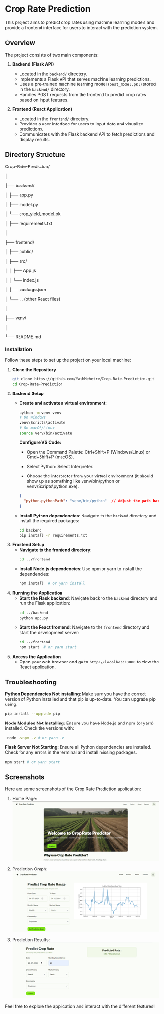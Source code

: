 # Crop Rate Prediction

This project aims to predict crop rates using machine learning models and provide a frontend interface for users to interact with the prediction system.

## Overview

The project consists of two main components:

1. **Backend (Flask API)**

   - Located in the `backend/` directory.
   - Implements a Flask API that serves machine learning predictions.
   - Uses a pre-trained machine learning model (`best_model.pkl`) stored in the `backend/` directory.
   - Handles POST requests from the frontend to predict crop rates based on input features.

2. **Frontend (React Application)**
   - Located in the `frontend/` directory.
   - Provides a user interface for users to input data and visualize predictions.
   - Communicates with the Flask backend API to fetch predictions and display results.

## Directory Structure

Crop-Rate-Prediction/

│

├── backend/

│ ├── app.py

│ ├── model.py

│ └── crop_yield_model.pkl

│ ├── requirements.txt

│

├── frontend/

│ ├── public/

│ ├── src/

│ │ ├── App.js

│ │ └── index.js

│ ├── package.json

│ └── ... (other React files)

│

├── venv/

│

└── README.md

### Installation

Follow these steps to set up the project on your local machine:

1. **Clone the Repository**
   ```bash
   git clone https://github.com/YashMehetre/Crop-Rate-Prediction.git
   cd Crop-Rate-Prediction
   ```
2. **Backend Setup**
   - **Create and activate a virtual environment**:
     ```bash
     python -m venv venv
     # On Windows
     venv\Scripts\activate
     # On macOS/Linux
     source venv/bin/activate
     ```

     **Configure VS Code:**

      * Open the Command Palette: Ctrl+Shift+P (Windows/Linux) or Cmd+Shift+P (macOS).
         
      * Select Python: Select Interpreter.
         
      * Choose the interpreter from your virtual environment (it should show up as something like venv/bin/python or venv\\Scripts\\python.exe).
      ```json
      {
        "python.pythonPath": "venv/bin/python"  // Adjust the path based on your operating system
      }
      ```
   - **Install Python dependencies**:
     Navigate to the `backend` directory and install the required packages:
     ```bash
     cd backend
     pip install -r requirements.txt
     ```
3. **Frontend Setup**
   - **Navigate to the frontend directory**:
     ```bash
     cd ../frontend
     ```
   - **Install Node.js dependencies**:
     Use npm or yarn to install the dependencies:
     ```bash
     npm install  # or yarn install
     ```
4. **Running the Application**
   - **Start the Flask backend**:
     Navigate back to the `backend` directory and run the Flask application:
     ```bash
     cd ../backend
     python app.py
     ```
   - **Start the React frontend**:
     Navigate to the `frontend` directory and start the development server:
     ```bash
     cd ../frontend
     npm start  # or yarn start
     ```
5. **Access the Application**
   - Open your web browser and go to `http://localhost:3000` to view the React application.

## Troubleshooting

**Python Dependencies Not Installing**: Make sure you have the correct version of Python installed and that pip is up-to-date. You can upgrade pip using:
  ```bash
  pip install --upgrade pip
  ```
**Node Modules Not Installing**: Ensure you have Node.js and npm (or yarn) installed. Check the versions with:
  ```bash
   node -vnpm -v # or yarn -v
  ```
 **Flask Server Not Starting**: Ensure all Python dependencies are installed. Check for any errors in the terminal and install missing packages.
   ```bash
   npm start # or yarn start
   ```

  
  ## Screenshots

  Here are some screenshots of the Crop Rate Prediction application:

  1. Home Page:
    ![Home Page](/screenshots/home.png)

  2. Prediction Graph:
    ![Input Form](/screenshots/pred_graph.png)

  3. Prediction Results:
    ![Prediction Results](/screenshots/pred_result.png)

  Feel free to explore the application and interact with the different features!


